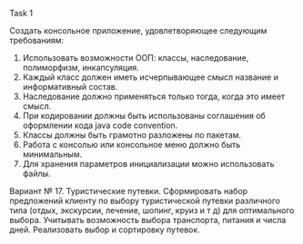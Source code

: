 Task 1

Создать консольное приложение, удовлетворяющее следующим требованиям:

1.	Использовать возможности ООП: классы, наследование, полиморфизм, инкапсуляция.
2.	Каждый класс должен иметь исчерпывающее смысл название и информативный состав.
3.	Наследование должно применяться только тогда, когда это имеет смысл.
4.	При кодировании должны быть использованы соглашения об оформлении кода java code convention.
5.	Классы должны быть грамотно разложены по пакетам.
6.	Работа с консолью или консольное меню должно быть минимальным.
7.	Для хранения параметров инициализации можно использовать файлы.

Вариант № 17.	Туристические путевки.
Сформировать набор предложений клиенту по выбору туристической путевки различного типа (отдых, экскурсии, лечение, шопинг, круиз и т д) для оптимального выбора. Учитывать возможность выбора транспорта, питания и числа дней. Реализовать выбор и сортировку путевок.